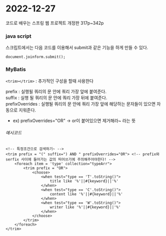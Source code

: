 2022-12-27
===========================
코드로 배우는 스프링 웹 프로젝트 개정판
317p~342p


### java script
스크립트에서는 다음 코드를 이용해서 submit과 같은 기능을 하게 만들 수 있다.
```
document.joinform.submit();	
```

### MyBatis

```<trim></trim>``` : 추가적인 구성을 할때 사용한다

prefix : 실행될 쿼리의 <trim> 문 안에 쿼리 가장 앞에 붙여준다.   
suffix : 실행 될 쿼리의 <trim> 문 안에 쿼리 가장 뒤에 붙여준다.   
prefixOverrides : 실행될 쿼리의 <trim> 문 안에 쿼리 가장 앞에 해당하는 문자들이 있으면 자동으로 지워준다.   
- ex) prefixOverrides="OR" -> or이 붙어있으면 제거해라~ 라는 뜻

###### 예시코드
```
<!-- 특정조건으로 검색하기~ -->
<trim prefix = "(" suffix=") AND " prefixOverrides="OR"> <!-- prefix와 serfix 사이에 들어가는 값의 띄어쓰기에 주의해주어야한다! -->
	<foreach item = 'type' collection="typeArr">
		<trim prefix = "OR">
			<choose>
				<when test="type == 'T'.toString()">
					title like '%'||#{keyword}||'%'
				</when>
				<when test="type == 'C'.toString()">
					content like '%'||#{keyword}||'%'
				</when>
				<when test="type == 'W'.toString()">
					writer like '%'||#{keyword}||'%'
				</when>
			</choose>
		</trim>
	</foreach>
</trim>
```